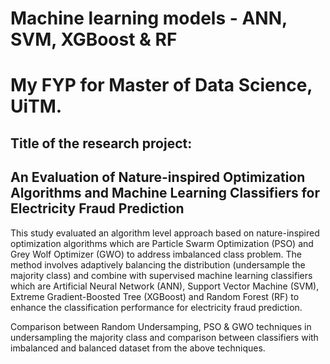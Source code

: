 # Machine learning models - ANN, SVM, XGBoost & RF
# My FYP for Master of Data Science, UiTM. 

## Title of the research project:
## An Evaluation of Nature-inspired Optimization Algorithms and Machine Learning Classifiers for Electricity Fraud Prediction

This study evaluated an algorithm level approach based on nature-inspired optimization algorithms which are Particle Swarm
Optimization (PSO) and Grey Wolf Optimizer (GWO) to address imbalanced class problem. The method involves adaptively balancing the distribution (undersample the majority class) and combine with supervised machine learning classifiers which are Artificial Neural Network (ANN), Support Vector Machine (SVM), Extreme Gradient-Boosted Tree (XGBoost) and Random Forest (RF) to enhance the classification performance for electricity fraud prediction. 

Comparison between Random Undersamping, PSO & GWO techniques in undersampling the majority class and comparison between classifiers with imbalanced and balanced dataset from the above techniques.
